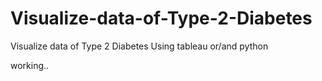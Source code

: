 # Visualize-data-of-Type-2-Diabetes
Visualize data of Type 2 Diabetes Using tableau or/and python

working..
